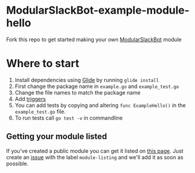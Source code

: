 # ModularSlackBot-example-module-hello
Fork this repo to get started making your own [ModularSlackBot](https://thewolfnl.github.io/ModularSlackBot/) module

# Where to start
1. Install dependencies using [Glide](https://github.com/Masterminds/glide#install) by running `glide install`
1. First change the package name in `example.go` and `example_test.go`
1. Change the file names to match the package name
1. Add [triggers](https://thewolfnl.github.io/ModularSlackBot/triggers.html)
1. You can add tests by copying and altering `func ExampleHello()` in the `example_test.go` file.
1. To run tests call `go test -v` in commandline

## Getting your module listed
If you've created a public module you can get it listed on [this page](https://thewolfnl.github.io/ModularSlackBot/modules.html).
Just create an [issue](https://github.com/TheWolfNL/ModularSlackBot/issues/new) with the label `module-listing` and we'll add it as soon as possible. 